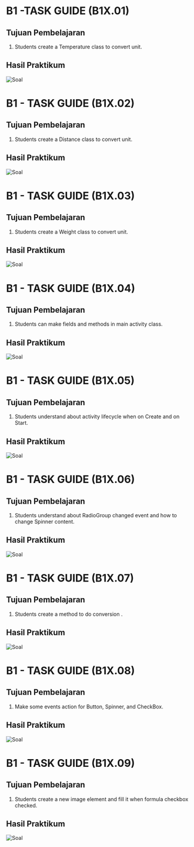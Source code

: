 # B1 -TASK GUIDE (B1X.01)

## Tujuan Pembelajaran

1. Students create a Temperature class to convert unit.

## Hasil Praktikum

![Soal](img/1.PNG)

# B1 - TASK GUIDE (B1X.02)

## Tujuan Pembelajaran

1. Students create a Distance class to convert unit.

## Hasil Praktikum

![Soal](img/2.PNG)


# B1 - TASK GUIDE (B1X.03)

## Tujuan Pembelajaran

1. Students create a Weight class to convert unit.

## Hasil Praktikum

![Soal](img/3.PNG)

# B1 - TASK GUIDE (B1X.04)

## Tujuan Pembelajaran

1. Students can make fields and methods in main activity class.

## Hasil Praktikum

![Soal](img/4.PNG)

# B1 - TASK GUIDE (B1X.05)

## Tujuan Pembelajaran

1. Students understand about activity lifecycle when on Create and on Start.

## Hasil Praktikum

![Soal](img/5.PNG)

# B1 - TASK GUIDE (B1X.06)

## Tujuan Pembelajaran

1. Students understand about RadioGroup changed event and how to change Spinner content.

## Hasil Praktikum

![Soal](img/6.PNG)

# B1 - TASK GUIDE (B1X.07)

## Tujuan Pembelajaran

1. Students create a method to do conversion .

## Hasil Praktikum

![Soal](img/7.PNG)

# B1 - TASK GUIDE (B1X.08)

## Tujuan Pembelajaran

1. Make some events action for Button, Spinner, and CheckBox.

## Hasil Praktikum

![Soal](img/8.PNG)

# B1 - TASK GUIDE (B1X.09)

## Tujuan Pembelajaran

1. Students create a new image element and fill it when formula checkbox checked.

## Hasil Praktikum

![Soal](img/9.PNG)



